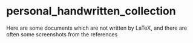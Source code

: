 # personal_handwritten_collection
 Here are some documents which are not written by LaTeX, and there are often some screenshots from the references
